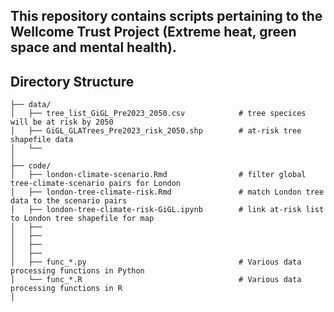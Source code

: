 ## This repository contains scripts pertaining to the Wellcome Trust Project (Extreme heat, green space and mental health).


## Directory Structure

```
├── data/
│   ├── tree_list_GiGL_Pre2023_2050.csv            # tree specices will be at risk by 2050
│   ├── GiGL_GLATrees_Pre2023_risk_2050.shp        # at-risk tree shapefile data
│   └── 
│
├── code/
│   ├── london-climate-scenario.Rmd                # filter global tree-climate-scenario pairs for London
│   ├── london-tree-climate-risk.Rmd               # match London tree data to the scenario pairs
│   ├── london-tree-climate-risk-GiGL.ipynb        # link at-risk list to London tree shapefile for map
│   ├── 
│   ├── 
│   ├── 
│   ├── 
│   ├── func_*.py                                  # Various data processing functions in Python
│   └── func_*.R                                   # Various data processing functions in R
│      

```
